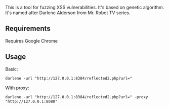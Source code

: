 This is a tool for fuzzing XSS vulnerabilities. It's based on genetic algorithm.
It's named after Darlene Alderson from Mr. Robot TV series.

## Requirements

Requires Google Chrome

## Usage

Basic:
```plain
darlene -url "http://127.0.0.1:8384/reflected2.php?url="
```

With proxy:
```plain
darlene -url "http://127.0.0.1:8384/reflected2.php?url=" -proxy "http://127.0.0.1:8080"
```
